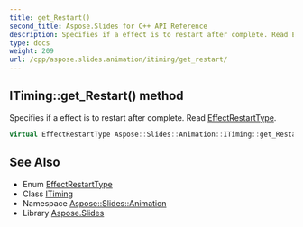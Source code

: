 ```yaml
---
title: get_Restart()
second_title: Aspose.Slides for C++ API Reference
description: Specifies if a effect is to restart after complete. Read EffectRestartType.
type: docs
weight: 209
url: /cpp/aspose.slides.animation/itiming/get_restart/
---
```

## ITiming::get_Restart() method


Specifies if a effect is to restart after complete. Read [EffectRestartType](../../effectrestarttype/).

```cpp
virtual EffectRestartType Aspose::Slides::Animation::ITiming::get_Restart()=0
```

## See Also

* Enum [EffectRestartType](../effectrestarttype/)
* Class [ITiming](./)
* Namespace [Aspose::Slides::Animation](../)
* Library [Aspose.Slides](../../)